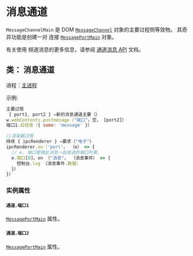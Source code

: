 # 消息通道

`MessageChannelMain` 是 DOM [`MessageChannel`][] 对象的主要过程侧等效物。 其奇异功能是创建一对 连接 [`MessagePortMain`](message-port-main.md) 对象。

有关使用 频道消息的更多信息，请参阅 [通道消息 API][] 文档。

## 类： 消息通道

进程：[主进程](../glossary.md#main-process)

示例:

```js
主要过程
 { port1, port2 } =新的消息通道主要（）
w.webContents.postmesage（"端口"，空， [port2]）
端口1.后信息（{ some: 'message' }）

//渲染器过程
持续 { ipcRenderer } =要求（"电子"）
ipcRenderer.on（'port'， （e） => {
  // e. 端口是随此消息一起发送的端口列表，
  e.端口[0]。on （"消息"， （消息事件） => {
    控制台.log （消息事件.数据）
  }）
}）
```

### 实例属性

#### `通道.端口1`

[`MessagePortMain`](message-port-main.md) 属性。

#### `通道.端口2`

[`MessagePortMain`](message-port-main.md) 属性。

[`MessageChannel`]: https://developer.mozilla.org/en-US/docs/Web/API/MessageChannel
[通道消息 API]: https://developer.mozilla.org/en-US/docs/Web/API/Channel_Messaging_API
